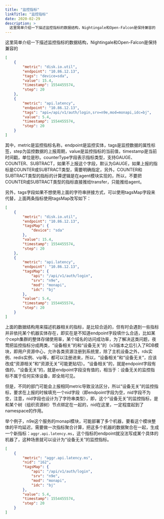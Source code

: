 ```yaml
---
title: "监控指标"
linkTitle: "监控指标"
date: 2020-02-29
description: >
  这里简单介绍一下描述监控指标的数据结构，Nightingale和Open-Falcon是保持兼容的
---
```


这里简单介绍一下描述监控指标的数据结构，Nightingale和Open-Falcon是保持兼容的

```json
[
    {
        "metric": "disk.io.util",
        "endpoint": "10.86.12.13",
        "tags": "device=sda",
        "value": 15.4,
        "timestamp": 1554455574,
        "step": 20
    },
    {
        "metric": "api.latency",
        "endpoint": "10.86.12.13",
        "tags": "api=/api/v1/auth/login,srv=n9e,mod=monapi,idc=bj",
        "value": 5.4,
        "timestamp": 1554455574,
        "step": 20
    }
]
```

其中，metric是监控指标名称，endpoint是监控实体，tags是监控数据的属性标签，step为监控数据的上报周期，value是监控指标的当前值，timestamp是当前时间戳，单位是秒。counterType字段表示指标类型，支持GAUGE、COUNTER、SUBTRACT，如果不上报这个字段，默认为GAUGE，如果上报的指标是COUNTER或SUBTRACT类型，需要明确指定，另外，COUNTER和SUBTRACT类型的指标的计算逻辑是在agent模块实现的，所以，不要把COUNTER或SUBTRACT类型的指标直接推给transfer，只能推给agent。

另外，tags字段如果不想使用上面的字符串拼接方式，可以使用tagsMap字段来代替，上面两条指标使用tagsMap改写如下：

```json
[
    {
        "metric": "disk.io.util",
        "endpoint": "10.86.12.13",
        "tagsMap": {
            "device": "sda"
        },
        "value": 15.4,
        "timestamp": 1554455574,
        "step": 20
    },
    {
        "metric": "api.latency",
        "endpoint": "10.86.12.13",
        "tagsMap": {
            "api": "/api/v1/auth/login",
            "srv": "n9e",
            "mod": "monapi",
            "idc": "bj"
        },
        "value": 5.4,
        "timestamp": 1554455574,
        "step": 20
    }
]
```

上面的数据结构用来描述机器相关的指标，是比较合适的，但有时会遇到一些指标并非依托某个机器实体存在，即实在是不知道endpoint字段填什么合适，比如某个ceph集群的整体存储使用率，某个域名的访问成功率，为了解决这类问题，夜莺把监控指标分成两类，“设备相关”的和“设备无关”的（v3版本之后引入了RDB模块，即用户资源中心，允许各类资源注册到系统里，除了主机设备之外，rds实例、redis实例、vip等，都可以注册进来，所以，“设备相关”和“设备无关”，应该改成“资源相关”和“资源无关”可能更贴切）。“设备相关”的，就是endpoint字段有值的，“设备无关”的，就是endpoint字段没有值的，相当于：设备无关的监控指标不属于任何实体设备，即全局可见。

但是，不同的部门可能会上报相同metric导致没法区分，所以“设备无关”的监控指标，要求在上报的时候填充一个nid字段（即endpoint字段为空，nid字段不为空，注意，nid字段也设计为了字符串类型），即，这个“设备无关”的监控指标，是和某个树（组织资源树）节点绑定在一起的，nid在这里，一定程度起到了namespace的作用。

举个例子，n9e这个服务的monapi模块，可能部署了多个机器，要看这个模块整体的平均延迟，需要做一次指标聚合计算，把这多个机器的数据聚合在一起，生成一个新指标：`aggr.api.latency.ms`，这个指标的endpoint就没法写成某个具体的机器了，这种场景就可以设计为“设备无关”的监控指标。

```json
[
    {
        "metric": "aggr.api.latency.ms",
        "nid": "162",
        "tagsMap": {
            "api": "/api/v1/auth/login",
            "srv": "n9e",
            "mod": "monapi",
            "idc": "bj"
        },
        "value": 5.4,
        "timestamp": 1554455574,
        "step": 20
    }
]
```


